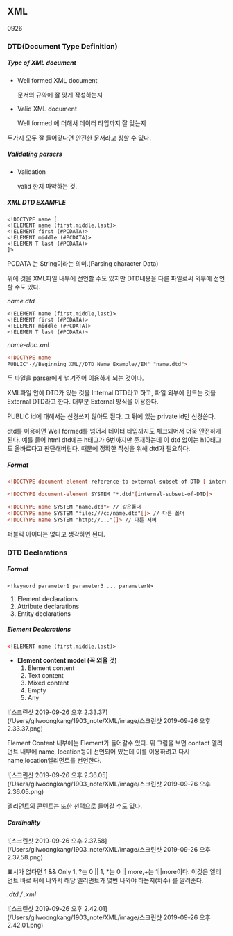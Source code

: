 ## XML

0926

### DTD(Document Type Definition)

##### Type of XML document

- Well formed XML document

  문서의 규약에 잘 맞게 작성하는지 

- Valid XML document

  Well formed 에 더해서 데이터 타입까지 잘 맞는지

두가지 모두 잘 들어맞다면 안전한 문서라고 칭할 수 있다.

##### Validating parsers

- Validation

  valid 한지 파악하는 것.

##### *XML DTD EXAMPLE*

```xml-dtd
<!DOCTYPE name [
<!ELEMENT name (first,middle,last)>
<!ELEMENT first (#PCDATA)>
<!ELEMENT middle (#PCDATA)>
<!ELEMEN T last (#PCDATA)>
]>
```

PCDATA 는 String이라는 의미.(Parsing character Data)

위에 것을 XML파일 내부에 선언할 수도 있지만 DTD내용을 다른 파일로써 외부에 선언 할 수도 있다.

*name.dtd*

```xml-dtd
<!ELEMENT name (first,middle,last)>
<!ELEMENT first (#PCDATA)>
<!ELEMENT middle (#PCDATA)>
<!ELEMEN T last (#PCDATA)>
```

*name-doc.xml*

```xml
<!DOCTYPE name
PUBLIC"-//Beginning XML//DTD Name Example//EN" "name.dtd">
```

두 파일을 parser에게 넘겨주어 이용하게 되는 것이다. 

XML파일 안에 DTD가 있는 것을 Internal DTD라고 하고, 파일 외부에 만드는 것을 External DTD라고 한다. 대부분 External 방식을 이용한다.

PUBLIC id에 대해서는 신경쓰지 않아도 된다. 그 뒤에 있는 private id만 신경쓴다. 

dtd를 이용하면 Well formed를 넘어서 데이터 타입까지도 체크되어서 더욱 안전하게 된다. 예를 들어 html dtd에는 h태그가 6번까지만 존재하는데 이 dtd 없이는 h10태그도 올바르다고 판단해버린다. 때문에 정확한 작성을 위해 dtd가 필요하다.

##### Format

```xml
<!DOCTYPE document-element reference-to-external-subset-of-DTD [ internal-subset-of-DTD ]>

<!DOCTYPE document-element SYSTEM "*.dtd"[internal-subset-of-DTD]>

<!DOCTYPE name SYSTEM "name.dtd"> // 같은폴더
<!DOCTYPE name SYSTEM "file:///c:/name.dtd"[]> // 다른 폴더
<!DOCTYPE name SYSTEM "http://..."[]> // 다른 서버
```

퍼블릭 아이디는 없다고 생각하면 된다. 

### DTD Declarations

##### Format

```
<!keyword parameter1 parameter3 ... parameterN>
```

1. Element declarations
2. Attribute declarations
3. Entity declarations

##### Element Declarations

```xml
<!ELEMENT name (first,middle,last)>
```

- **Element content model (꼭 외울 것)** 
  1. Element content
  2. Text content
  3. Mixed content
  4. Empty
  5. Any

![스크린샷 2019-09-26 오후 2.33.37](/Users/gilwoongkang/1903_note/XML/image/스크린샷 2019-09-26 오후 2.33.37.png)

Element Content 내부에는 Element가 들어갈수 있다. 위 그림을 보면 contact 엘리먼트 내부에 name, location등이 선언되어 있는데 이를 이용하려고 다시 name,location엘리먼트를 선언한다.

![스크린샷 2019-09-26 오후 2.36.05](/Users/gilwoongkang/1903_note/XML/image/스크린샷 2019-09-26 오후 2.36.05.png)

엘리먼트의 콘텐트는 또한 선택으로 들어갈 수도 있다. 

##### Cardinality

![스크린샷 2019-09-26 오후 2.37.58](/Users/gilwoongkang/1903_note/XML/image/스크린샷 2019-09-26 오후 2.37.58.png)

표시가 없다면 1 && Only 1, ?는 0 || 1, *는 0 || more,+는 1||more이다. 이것은 엘리먼트 바로 뒤에 나와서 해당 엘리먼트가 몇번 나와야 하는지(차수) 를 알려준다. 

*.dtd / .xml*

![스크린샷 2019-09-26 오후 2.42.01](/Users/gilwoongkang/1903_note/XML/image/스크린샷 2019-09-26 오후 2.42.01.png)

